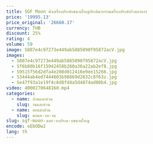 ```yaml
---
title: SGF Moon นั่งเครื่องประดับขนาดใหญ่ประติมากรรมเครื่องประดับร้านอาหาร
price: '19995.13'
price_original: '26660.17'
currency: THB
discount: 25%
rating: 4
volume: 59
image: S807e4c97273e449ab5885090f95872acV.jpg
images:
  - S807e4c97273e449ab5885090f95872acV.jpg
  - Sf6b80b16f15942458b260a36a22ab2ef8.jpg
  - S9515f56d2dfa4e208d012416e9ee15266.jpg
  - S3444ab4ed7444603b98869d2632c8f63z.jpg
  - Se47f93a1e19f4c8d8fd4a5d4874ad00b4.jpg
video: 4000270648160.mp4
categories:
  - name: บ้านและสวน
    slug: านและสวน
  - name: ตกแต่งบ้าน
    slug: ตกแต-งบ-าน
slug: sgf-moon-งเคร-องประด-บขนาดใหญ
encode: oEbODw2
lang: th
---
```

  